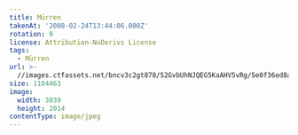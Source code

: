 ```yaml
---
title: Mürren
takenAt: '2008-02-24T13:44:06.000Z'
rotation: 0
license: Attribution-NoDerivs License
tags:
  - Mürren
url: >-
  //images.ctfassets.net/bncv3c2gt878/52GvbUhNJQEG5KaAHV5vRg/5e0f36ed8a68913e42d3dded289031a1/mrren_4559721173_o
size: 1104463
image:
  width: 3039
  height: 2014
contentType: image/jpeg
---
```



